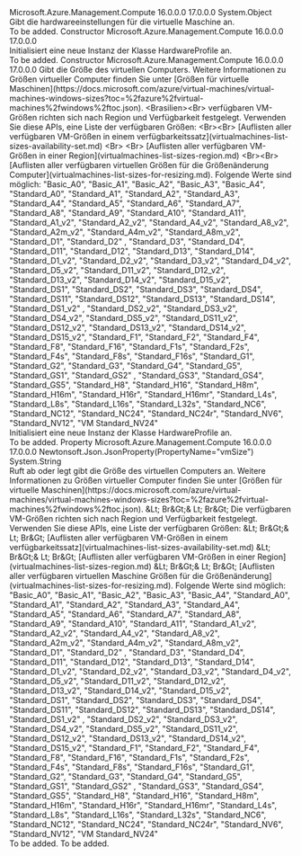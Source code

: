 <Type Name="HardwareProfile" FullName="Microsoft.Azure.Management.Compute.Models.HardwareProfile">
  <TypeSignature Language="C#" Value="public class HardwareProfile" />
  <TypeSignature Language="ILAsm" Value=".class public auto ansi beforefieldinit HardwareProfile extends System.Object" />
  <TypeSignature Language="DocId" Value="T:Microsoft.Azure.Management.Compute.Models.HardwareProfile" />
  <TypeSignature Language="VB.NET" Value="Public Class HardwareProfile" />
  <TypeSignature Language="F#" Value="type HardwareProfile = class" />
  <AssemblyInfo>
    <AssemblyName>Microsoft.Azure.Management.Compute</AssemblyName>
    <AssemblyVersion>16.0.0.0</AssemblyVersion>
    <AssemblyVersion>17.0.0.0</AssemblyVersion>
  </AssemblyInfo>
  <Base>
    <BaseTypeName>System.Object</BaseTypeName>
  </Base>
  <Interfaces />
  <Docs>
    <summary>
            Gibt die hardwareeinstellungen für die virtuelle Maschine an.
            </summary>
    <remarks>To be added.</remarks>
  </Docs>
  <Members>
    <Member MemberName=".ctor">
      <MemberSignature Language="C#" Value="public HardwareProfile ();" />
      <MemberSignature Language="ILAsm" Value=".method public hidebysig specialname rtspecialname instance void .ctor() cil managed" />
      <MemberSignature Language="DocId" Value="M:Microsoft.Azure.Management.Compute.Models.HardwareProfile.#ctor" />
      <MemberSignature Language="VB.NET" Value="Public Sub New ()" />
      <MemberType>Constructor</MemberType>
      <AssemblyInfo>
        <AssemblyName>Microsoft.Azure.Management.Compute</AssemblyName>
        <AssemblyVersion>16.0.0.0</AssemblyVersion>
        <AssemblyVersion>17.0.0.0</AssemblyVersion>
      </AssemblyInfo>
      <Parameters />
      <Docs>
        <summary>
            Initialisiert eine neue Instanz der Klasse HardwareProfile an.
            </summary>
        <remarks>To be added.</remarks>
      </Docs>
    </Member>
    <Member MemberName=".ctor">
      <MemberSignature Language="C#" Value="public HardwareProfile (string vmSize = null);" />
      <MemberSignature Language="ILAsm" Value=".method public hidebysig specialname rtspecialname instance void .ctor(string vmSize) cil managed" />
      <MemberSignature Language="DocId" Value="M:Microsoft.Azure.Management.Compute.Models.HardwareProfile.#ctor(System.String)" />
      <MemberSignature Language="VB.NET" Value="Public Sub New (Optional vmSize As String = null)" />
      <MemberSignature Language="F#" Value="new Microsoft.Azure.Management.Compute.Models.HardwareProfile : string -&gt; Microsoft.Azure.Management.Compute.Models.HardwareProfile" Usage="new Microsoft.Azure.Management.Compute.Models.HardwareProfile vmSize" />
      <MemberType>Constructor</MemberType>
      <AssemblyInfo>
        <AssemblyName>Microsoft.Azure.Management.Compute</AssemblyName>
        <AssemblyVersion>16.0.0.0</AssemblyVersion>
        <AssemblyVersion>17.0.0.0</AssemblyVersion>
      </AssemblyInfo>
      <Parameters>
        <Parameter Name="vmSize" Type="System.String" />
      </Parameters>
      <Docs>
        <param name="vmSize">Gibt die Größe des virtuellen Computers. Weitere Informationen zu Größen virtueller Computer finden Sie unter [Größen für virtuelle Maschinen](https://docs.microsoft.com/azure/virtual-machines/virtual-machines-windows-sizes?toc=%2fazure%2fvirtual-machines%2fwindows%2ftoc.json).
            &lt;Brasilien&gt;&lt;Br&gt; verfügbaren VM-Größen richten sich nach Region und Verfügbarkeit festgelegt. Verwenden Sie diese APIs, eine Liste der verfügbaren Größen: &lt;Br&gt;&lt;Br&gt; [Auflisten aller verfügbaren VM-Größen in einem verfügbarkeitssatz](virtualmachines-list-sizes-availability-set.md) &lt;Br&gt; &lt;Br&gt; [Auflisten aller verfügbaren VM-Größen in einer Region](virtualmachines-list-sizes-region.md) &lt;Br&gt;&lt;Br&gt; [Auflisten aller verfügbaren virtuellen Größen für die Größenänderung Computer](virtualmachines-list-sizes-for-resizing.md). Folgende Werte sind möglich: "Basic_A0", "Basic_A1", "Basic_A2", "Basic_A3", "Basic_A4", "Standard_A0", "Standard_A1", "Standard_A2", "Standard_A3", "Standard_A4", "Standard_A5", "Standard_A6", "Standard_A7", "Standard_A8", "Standard_A9", "Standard_A10", "Standard_A11", "Standard_A1_v2", "Standard_A2_v2", "Standard_A4_v2", "Standard_A8_v2", "Standard_A2m_v2", "Standard_A4m_v2", "Standard_A8m_v2", "Standard_D1", "Standard_D2" , "Standard_D3", "Standard_D4", "Standard_D11", "Standard_D12", "Standard_D13", "Standard_D14", "Standard_D1_v2", "Standard_D2_v2", "Standard_D3_v2", "Standard_D4_v2", "Standard_D5_v2", "Standard_D11_v2", "Standard_D12_v2", "Standard_D13_v2", "Standard_D14_v2", "Standard_D15_v2", "Standard_DS1", "Standard_DS2", "Standard_DS3", "Standard_DS4", "Standard_DS11", "Standard_DS12", "Standard_DS13", "Standard_DS14", "Standard_DS1_v2" , "Standard_DS2_v2", "Standard_DS3_v2", "Standard_DS4_v2", "Standard_DS5_v2", "Standard_DS11_v2", "Standard_DS12_v2", "Standard_DS13_v2", "Standard_DS14_v2", "Standard_DS15_v2", "Standard_F1", "Standard_F2", "Standard_F4", "Standard_F8", "Standard_F16", "Standard_F1s", "Standard_F2s", "Standard_F4s", "Standard_F8s", "Standard_F16s", "Standard_G1", "Standard_G2", "Standard_G3", "Standard_G4", "Standard_G5", "Standard_GS1", "Standard_GS2" , "Standard_GS3", "Standard_GS4", "Standard_GS5", "Standard_H8", "Standard_H16", "Standard_H8m", "Standard_H16m", "Standard_H16r", "Standard_H16mr", "Standard_L4s", "Standard_L8s", "Standard_L16s", "Standard_L32s", "Standard_NC6", "Standard_NC12", "Standard_NC24", "Standard_NC24r", "Standard_NV6", "Standard_NV12", "VM Standard_NV24"</param>
        <summary>
            Initialisiert eine neue Instanz der Klasse HardwareProfile an.
            </summary>
        <remarks>To be added.</remarks>
      </Docs>
    </Member>
    <Member MemberName="VmSize">
      <MemberSignature Language="C#" Value="public string VmSize { get; set; }" />
      <MemberSignature Language="ILAsm" Value=".property instance string VmSize" />
      <MemberSignature Language="DocId" Value="P:Microsoft.Azure.Management.Compute.Models.HardwareProfile.VmSize" />
      <MemberSignature Language="VB.NET" Value="Public Property VmSize As String" />
      <MemberSignature Language="F#" Value="member this.VmSize : string with get, set" Usage="Microsoft.Azure.Management.Compute.Models.HardwareProfile.VmSize" />
      <MemberType>Property</MemberType>
      <AssemblyInfo>
        <AssemblyName>Microsoft.Azure.Management.Compute</AssemblyName>
        <AssemblyVersion>16.0.0.0</AssemblyVersion>
        <AssemblyVersion>17.0.0.0</AssemblyVersion>
      </AssemblyInfo>
      <Attributes>
        <Attribute>
          <AttributeName>Newtonsoft.Json.JsonProperty(PropertyName="vmSize")</AttributeName>
        </Attribute>
      </Attributes>
      <ReturnValue>
        <ReturnType>System.String</ReturnType>
      </ReturnValue>
      <Docs>
        <summary>
            Ruft ab oder legt gibt die Größe des virtuellen Computers an. Weitere Informationen zu Größen virtueller Computer finden Sie unter [Größen für virtuelle Maschinen](https://docs.microsoft.com/azure/virtual-machines/virtual-machines-windows-sizes?toc=%2fazure%2fvirtual-machines%2fwindows%2ftoc.json).
            &amp;Lt; Br&amp;Gt;&amp; Lt; Br&amp;Gt; Die verfügbaren VM-Größen richten sich nach Region und Verfügbarkeit festgelegt. Verwenden Sie diese APIs, eine Liste der verfügbaren Größen: &amp;Lt; Br&amp;Gt;&amp; Lt; Br&amp;Gt; [Auflisten aller verfügbaren VM-Größen in einem verfügbarkeitssatz](virtualmachines-list-sizes-availability-set.md) &amp;Lt; Br&amp;Gt;&amp; Lt; Br&amp;Gt; [Auflisten aller verfügbaren VM-Größen in einer Region](virtualmachines-list-sizes-region.md) &amp;Lt; Br&amp;Gt;&amp; Lt; Br&amp;Gt; [Auflisten aller verfügbaren virtuellen Maschine Größen für die Größenänderung](virtualmachines-list-sizes-for-resizing.md). Folgende Werte sind möglich: "Basic_A0", "Basic_A1", "Basic_A2", "Basic_A3", "Basic_A4", "Standard_A0", "Standard_A1", "Standard_A2", "Standard_A3", "Standard_A4", "Standard_A5", "Standard_A6", "Standard_A7", "Standard_A8", "Standard_A9", "Standard_A10", "Standard_A11", "Standard_A1_v2", "Standard_A2_v2", "Standard_A4_v2", "Standard_A8_v2", "Standard_A2m_v2", "Standard_A4m_v2", "Standard_A8m_v2", "Standard_D1", "Standard_D2" , "Standard_D3", "Standard_D4", "Standard_D11", "Standard_D12", "Standard_D13", "Standard_D14", "Standard_D1_v2", "Standard_D2_v2", "Standard_D3_v2", "Standard_D4_v2", "Standard_D5_v2", "Standard_D11_v2", "Standard_D12_v2", "Standard_D13_v2", "Standard_D14_v2", "Standard_D15_v2", "Standard_DS1", "Standard_DS2", "Standard_DS3", "Standard_DS4", "Standard_DS11", "Standard_DS12", "Standard_DS13", "Standard_DS14", "Standard_DS1_v2" , "Standard_DS2_v2", "Standard_DS3_v2", "Standard_DS4_v2", "Standard_DS5_v2", "Standard_DS11_v2", "Standard_DS12_v2", "Standard_DS13_v2", "Standard_DS14_v2", "Standard_DS15_v2", "Standard_F1", "Standard_F2", "Standard_F4", "Standard_F8", "Standard_F16", "Standard_F1s", "Standard_F2s", "Standard_F4s", "Standard_F8s", "Standard_F16s", "Standard_G1", "Standard_G2", "Standard_G3", "Standard_G4", "Standard_G5", "Standard_GS1", "Standard_GS2" , "Standard_GS3", "Standard_GS4", "Standard_GS5", "Standard_H8", "Standard_H16", "Standard_H8m", "Standard_H16m", "Standard_H16r", "Standard_H16mr", "Standard_L4s", "Standard_L8s", "Standard_L16s", "Standard_L32s", "Standard_NC6", "Standard_NC12", "Standard_NC24", "Standard_NC24r", "Standard_NV6", "Standard_NV12", "VM Standard_NV24"
            </summary>
        <value>To be added.</value>
        <remarks>To be added.</remarks>
      </Docs>
    </Member>
  </Members>
</Type>